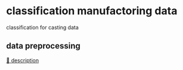 # classification manufactoring data

classification for casting data

## data preprocessing

  [📃 description ](https://github.com/mong-head/classification_manufactoring_data/blob/master/document/preprocessing.pdf)


